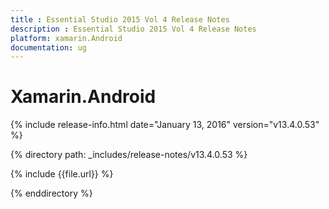 ```yaml
---
title : Essential Studio 2015 Vol 4 Release Notes
description : Essential Studio 2015 Vol 4 Release Notes
platform: xamarin.Android
documentation: ug
---
```


# Xamarin.Android

{% include release-info.html date="January 13, 2016" version="v13.4.0.53" %} 

{% directory path: _includes/release-notes/v13.4.0.53 %}


{% include {{file.url}} %}

{% enddirectory %}
